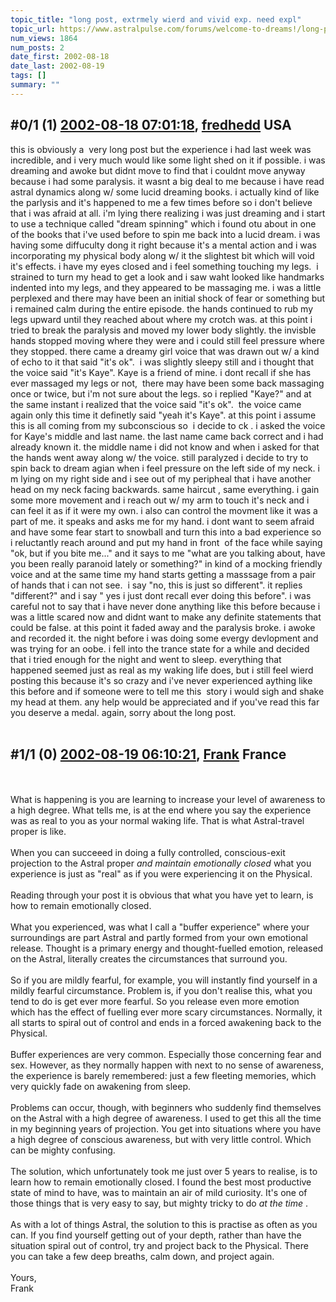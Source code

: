 ```yaml
---
topic_title: "long post, extrmely wierd and vivid exp. need expl"
topic_url: https://www.astralpulse.com/forums/welcome-to-dreams!/long-post-extrmely-wierd-and-vivid-exp-need-expl
num_views: 1864
num_posts: 2
date_first: 2002-08-18
date_last: 2002-08-19
tags: []
summary: ""
---
```


## \#0/1 (1) [2002-08-18 07:01:18](https://www.astralpulse.com/forums/index.php?msg=117423), [fredhedd](https://www.astralpulse.com/forums/profile/?u=692) USA ##
<section>
this is obviously a  very long post but the experience i had last week was incredible, and i very much would like some light shed on it if possible. i was dreaming and awoke but didnt move to find that i couldnt move anyway because i had some paralysis. it wasnt a big deal to me because i have read astral dynamics along w/ some lucid dreaming books. i actually kind of like the parlysis and it's happened to me a few times before so i don't believe that i was afraid at all. i'm lying there realizing i was just dreaming and i start to use a technique called "dream spinning" which i found otu about in one of the books that i've used before to spin me back into a lucid dream. i was having some diffuculty dong it right because it's a mental action and i was incorporating my physical body along w/ it the slightest bit which will void it's effects. i have my eyes closed and i feel something touching my legs.  i strained to turn my head to get a look and i saw waht looked like handmarks indented into my legs, and they appeared to be massaging me. i was a little perplexed and there may have been an initial shock of fear or something but i remained calm during the entire episode. the hands continued to rub my legs upward until they reached about where my crotch was. at this point i tried to break the paralysis and moved my lower body slightly. the invisble hands stopped moving where they were and i could still feel pressure where they stopped. there came a dreamy girl voice that was drawn out w/ a kind of echo to it that said "it's ok".  i was slightly sleepy still and i thought that the voice said "it's Kaye". Kaye is a friend of mine. i dont recall if she has ever massaged my legs or not,  there may have been some back massaging once or twice, but i'm not sure about the legs. so i replied "Kaye?" and at the same instant i realized that the voice said "it's ok".  the voice came again only this time it definetly said "yeah it's Kaye". at this point i assume this is all coming from my subconscious so  i decide to ck . i asked the voice for Kaye's middle and last name. the last name came back correct and i had already known it. the middle name i did not know and when i asked for that the hands went away along w/ the voice. still paralyzed i decide to try to spin back to dream agian when i feel pressure on the left side of my neck. i m lying on my right side and i see out of my peripheal that i have another head on my neck facing backwards. same haircut , same everything. i gain some more movement and i reach out w/ my arm to touch it's neck and i can feel it as if it were my own. i also can control the movment like it was a part of me. it speaks and asks me for my hand. i dont want to seem afraid and have some fear start to snowball and turn this into a bad experience so i reluctantly reach around and put my hand in front  of the face while saying "ok, but if you bite me..." and it says to me "what are you talking about, have you been really paranoid lately or something?" in kind of a mocking friendly voice and at the same time my hand starts getting a masssage from a pair of hands that i can not see.  i say "no, this is just so different". it replies "different?" and i say " yes i just dont recall ever doing this before". i was careful not to say that i have never done anything like this before because i was a little scared now and didnt want to make any definite statements that could be false. at this point it faded away and the paralysis broke. i awoke and recorded it. the night before i was doing some evergy devlopment and was trying for an oobe. i fell into the trance state for a while and decided that i tried enough for the night and went to sleep. everything that happened seemed just as real as my waking life does, but i still feel wierd posting this because it's so crazy and i've never experienced aything like this before and if someone were to tell me this  story i would sigh and shake my head at them. any help would be appreciated and if you've read this far you deserve a medal. again, sorry about the long post.
<br>
<br>
</section>

## \#1/1 (0) [2002-08-19 06:10:21](https://www.astralpulse.com/forums/index.php?msg=10797), [Frank](https://www.astralpulse.com/forums/profile/?u=359) France ##
<section>
<br>
<br>
What is happening is you are learning to increase your level of awareness to a high degree. What tells me, is at the end where you say the experience was as real to you as your normal waking life. That is what Astral-travel proper is like.
<br>
<br>
When you can succeeed in doing a fully controlled, conscious-exit projection to the Astral proper
<i>
 and maintain emotionally closed
</i>
what you experience is just as "real" as if you were experiencing it on the Physical.
<br>
<br>
Reading through your post it is obvious that what you have yet to learn, is how to remain emotionally closed.
<br>
<br>
What you experienced, was what I call a "buffer experience" where your surroundings are part Astral and partly formed from your own emotional release. Thought is a primary energy and thought-fuelled emotion, released on the Astral, literally creates the circumstances that surround you.
<br>
<br>
So if you are mildly fearful, for example, you will instantly find yourself in a mildly fearful circumstance. Problem is, if you don't realise this, what you tend to do is get ever more fearful. So you release even more emotion which has the effect of fuelling ever more scary circumstances. Normally, it all starts to spiral out of control and ends in a forced awakening back to the Physical.
<br>
<br>
Buffer experiences are very common. Especially those concerning fear and sex. However, as they normally happen with next to no sense of awareness, the experience is barely remembered: just a few fleeting memories, which very quickly fade on awakening from sleep.
<br>
<br>
Problems can occur, though, with beginners who suddenly find themselves on the Astral with a high degree of awareness. I used to get this all the time in my beginning years of projection. You get into situations where you have a high degree of conscious awareness, but with very little control. Which can be mighty confusing.
<br>
<br>
The solution, which unfortunately took me just over 5 years to realise, is to learn how to remain emotionally closed. I found the best most productive state of mind to have, was to maintain an air of mild curiosity. It's one of those things that is very easy to say, but mighty tricky to do
<i>
 at the time
</i>
.
<br>
<br>
As with a lot of things Astral, the solution to this is practise as often as you can. If you find yourself getting out of your depth, rather than have the situation spiral out of control, try and project back to the Physical. There you can take a few deep breaths, calm down, and project again.
<br>
<br>
Yours,
<br>
Frank
<br>
<br>
<br>
<br>
<br>
<br>
<br>
<br>
<br>
</section>
